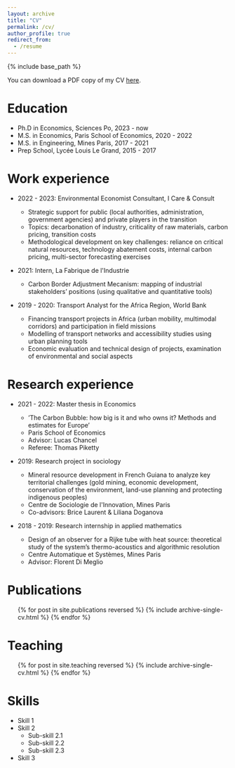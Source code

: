 ```yaml
---
layout: archive
title: "CV"
permalink: /cv/
author_profile: true
redirect_from:
  - /resume
---
```


{% include base_path %}

You can download a PDF copy of my CV [here](/files/Academic_CV_Eulalie_Saïsset.pdf).

Education
======
* Ph.D in Economics, Sciences Po, 2023 - now
* M.S. in Economics, Paris School of Economics, 2020 - 2022
* M.S. in Engineering, Mines Paris, 2017 - 2021
* Prep School, Lycée Louis Le Grand, 2015 - 2017

Work experience
======
* 2022 - 2023: Environmental Economist Consultant, I Care & Consult
  * Strategic support for public (local authorities, administration, government agencies) and private players in the transition
  * Topics: decarbonation of industry, criticality of raw materials, carbon pricing, transition costs
  * Methodological development on key challenges: reliance on critical natural resources, technology abatement costs, internal carbon pricing, multi-sector forecasting exercises

* 2021: Intern, La Fabrique de l'Industrie
  * Carbon Border Adjustment Mecanism: mapping of industrial stakeholders’ positions (using qualitative and quantitative tools)

* 2019 - 2020: Transport Analyst for the Africa Region, World Bank
  * Financing transport projects in Africa (urban mobility, multimodal corridors) and participation in field missions
  * Modelling of transport networks and accessibility studies using urban planning tools
  * Economic evaluation and technical design of projects, examination of environmental and social aspects

Research experience
======
* 2021 - 2022: Master thesis in Economics
  * ’The Carbon Bubble: how big is it and who owns it? Methods and estimates for Europe’
  * Paris School of Economics
  * Advisor: Lucas Chancel
  * Referee: Thomas Piketty

* 2019: Research project in sociology
  * Mineral resource development in French Guiana to analyze key territorial challenges (gold mining, economic development, conservation of the environment, land-use planning and protecting indigenous peoples)
  * Centre de Sociologie de l'Innovation, Mines Paris
  * Co-advisors: Brice Laurent & Liliana Doganova

* 2018 - 2019: Research internship in applied mathematics
  * Design of an observer for a Rijke tube with heat source: theoretical study of the system’s thermo-acoustics and algorithmic resolution
  * Centre Automatique et Systèmes, Mines Paris
  * Advisor: Florent Di Meglio 


Publications
======
  <ul>{% for post in site.publications reversed %}
    {% include archive-single-cv.html %}
  {% endfor %}</ul>
   
Teaching
======
  <ul>{% for post in site.teaching reversed %}
    {% include archive-single-cv.html %}
  {% endfor %}</ul>
  
Skills
======
* Skill 1
* Skill 2
  * Sub-skill 2.1
  * Sub-skill 2.2
  * Sub-skill 2.3
* Skill 3
